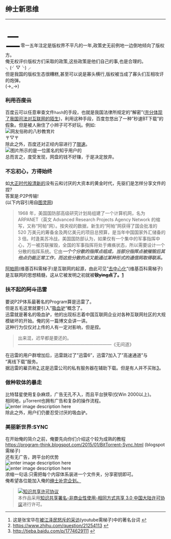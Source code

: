 <h2 id="转入地下的分享——绅士新思维">绅士新思维</h2>

<hr>

<p></p><p> <br>
<font face="字体名称" size="8" color="字体颜色">二</font>零一五年注定是版权界不平凡的一年,政策史无前例地一边倒地倾向了版权方。 <br>
俺无权评价版权方们采取的政策,这些政策是他们自己的事,也是合理的。╮(╯▽╰)╭ <br>
但是我国的版权生态很糟糕,甚至可以说是寡头横行,版权被当成了寡头们互相攻讦的炮弹。 <br>
(→_→)</p>



<h3 id="利用百度云"><s>利用百度云</s></h3>

<p>百度云可以任意审查文件<code>hash</code>的手段，也就是我国法律所规定的”解密”(<a href="https://www.zhihu.com/question/39260779">充分体现了我国司法对互联网的陌生</a>)，利用这种手段，百度忽悠出了一种”秒速BT下载”的假象。但是被人揪住了小辫子可不好玩。例如: <br>
<img src="http://imgsrc.baidu.com/forum/w=580/sign=920d649f7c3e6709be0045f70bc69fb8/50021d950a7b02084e7fa75961d9f2d3562cc8dc.jpg" alt="网友俗称的八秒教育片" title=""> <br>
〒▽〒 <br>
除此之外，百度还对正经内容进行了<a href="http://zhihu.com/question/28333225/answer/48087902?utm_campaign=webshare&amp;utm_source=weibo&amp;utm_medium=zhihu">限速</a>。 <br>
<img src="https://pic4.zhimg.com/ccdf2cf495eefaccdb5da8f8e41ab823_b.jpg" alt="图片所示的是一位匿名的知乎用户的" title=""> <br>
总而言之，度受发现，网盘的钱不好赚，于是决定放弃。</p>



<h3 id="不忘初心方得始终">不忘初心，方得始终</h3>

<p>如<a href="http://www.bilibili.com/video/av145552/">大正时代般清新的</a>没有云和讨厌的大资本的黄金时代，先驱们是怎样分享文件的捏? <br>
答案是:P2P传输! <br>
(以下内容引用自<a href="http://www.ituring.com.cn/tupubarticle/5068">图灵网</a>)</p>

<blockquote>
  <p>1968 年，美国国防部高级研究计划局组建了一个计算机网，名为 ARPANET（英文 Advanced Research Projects Agency Network 的缩写，又称“阿帕”网）。按央视的数据，新生的“阿帕”网获得了国会批准的 520 万美元的筹备金及两亿美元的项目总预算，是当年中国国家外汇储备的 3 倍。时逢美苏冷战，美国国防部认为，如果仅有一个集中的军事指挥中心，万一被苏联摧毁，全国的军事指挥将处于瘫痪状态，所以需要设计一个分散的指挥系统。它由<strong><em>一个个分散的指挥点组成，当部分指挥点被摧毁后其他点仍能正常工作，而这些分散的点又能通过某种形式的通信网取得联系。</em></strong></p>
</blockquote>

<p><a href="https://zh.wikipedia.org/wiki/ARPANET">阿帕网</a>(维基百科需梯子)是互联网的起源，由此可见”<a href="https://zh.wikipedia.org/wiki/%E5%8E%BB%E4%B8%AD%E5%BF%83%E5%8C%96">去中心化</a>“(维基百科需梯子)是互联网的思想精髓，这从它被发明之初就被<strong><s>钦yìng点</s>了。<a href="#fn:syngs" id="fnref:syngs" title="See footnote" class="footnote">1</a></strong></p>



<h3 id="扶不起的阿斗迅雷">扶不起的<s>阿斗</s>迅雷</h3>

<p>要说P2P体系最著名的Program算是迅雷了。 <br>
但是五毛这里就要引入”<a href="https://zh.wikipedia.org/wiki/%E5%90%B8%E8%A1%80%E9%A9%B4">吸血驴</a>“概念了。 <br>
迅雷就是著名的吸血驴，他的出现标志着中国互联网企业对各种互联网社区的大规模破坏的开始。俺的另一篇博文会讲一讲。 <br>
这种行为仅仅对上传的人有一定对影响，但是捏。</p>

<blockquote>
  <p>出来混，迟早都是要还的。 <br>
  —————————————————————《无间道》</p>
</blockquote>

<p>在迅雷的用户群增加后，迅雷跳过了”迅雷6”，迅雷7加入了”高速通道”与 <br>
“离线下载”服务。 <br>
据迅雷的雇员称<a href="#fn:cheng" id="fnref:cheng" title="See footnote" class="footnote">2</a>,这是迅雷公司的私有服务器在辅助下载。但是有人并不买账<a href="#fn:zhang" id="fnref:zhang" title="See footnote" class="footnote">3</a>。</p>



<h3 id="做种软体的暴走">做种软体的暴走</h3>

<p>比特彗星使用复杂麻烦，广告无孔不入，而且平台狭窄(仅Win 2000以上)。 <br>
相同地，µTorrent也拥有广告和复杂的操作流程。 <br>
<img src="http://i4.tietuku.com/071f0d2ecd54ecf2.png" alt="enter image description here" title=""> <br>
除此之外，用户们仍要忍受讨厌的吸血驴。</p>



<h3 id="美丽新世界sync">美丽新世界:SYNC</h3>

<p>在开始俺的简介之前，俺要先向你们介绍这个较为成熟的教程 <br>
<a href="https://program-think.blogspot.com/2015/01/BitTorrent-Sync.html">https://program-think.blogspot.com/2015/01/BitTorrent-Sync.html</a>  (blogspot需梯子) <br>
还有无广告，跨平台的优势 <br>
<img src="http://i4.tietuku.com/12c1c06c5acd0660.png" alt="enter image description here" title=""> <br>
<img src="http://i4.tietuku.com/da13055422ed9b53.png" alt="enter image description here" title=""> <br>
浓缩一句话:只需把每个内容体系装进一个文件夹，分享密钥即可。 <br>
俺希望各位能加入俺的<a href="https://github.com/th00/GentleLib/blob/master/Source%20System.md">绅士补完企划。</a></p>

<blockquote>
  <p><a rel="license" href="http://creativecommons.org/licenses/by-nc-sa/3.0/cn/"><img alt="知识共享许可协议" src="https://i.creativecommons.org/l/by-nc-sa/3.0/cn/88x31.png"></a><br>本作品采用<a rel="license" href="http://creativecommons.org/licenses/by-nc-sa/3.0/cn/">知识共享署名-非商业性使用-相同方式共享 3.0 中国大陆许可协议</a>进行许可。</p>
</blockquote><div class="footnotes"><hr><ol><li id="fn:syngs">这是张宝华在<a href="https://www.youtube.com/watch?v=JV2zKwsfvAg">被江泽民怒斥的采访</a>(youtube需梯子)中的著名台词 <a href="#fnref:syngs" title="Return to article" class="reversefootnote">↩</a></li><li id="fn:cheng"><a href="https://www.zhihu.com/question/21254113">https://www.zhihu.com/question/21254113</a> <a href="#fnref:cheng" title="Return to article" class="reversefootnote">↩</a></li><li id="fn:zhang"><a href="http://tieba.baidu.com/p/1774629111">http://tieba.baidu.com/p/1774629111</a> <a href="#fnref:zhang" title="Return to article" class="reversefootnote">↩</a></li></ol></div>
